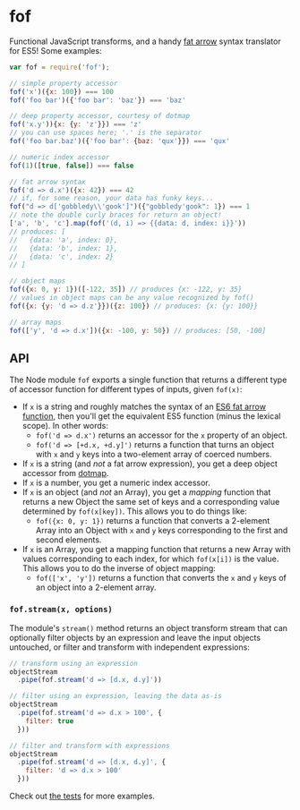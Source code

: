 # fof
Functional JavaScript transforms, and a handy [fat arrow] syntax translator for ES5! Some examples:

```js
var fof = require('fof');

// simple property accessor
fof('x')({x: 100}) === 100
fof('foo bar')({'foo bar': 'baz'}) === 'baz'

// deep property accessor, courtesy of dotmap
fof('x.y')){x: {y: 'z'}}) === 'z'
// you can use spaces here; '.' is the separator
fof('foo bar.baz')({'foo bar': {baz: 'qux'}}) === 'qux'

// numeric index accessor
fof(1)([true, false]) === false

// fat arrow syntax
fof('d => d.x')({x: 42}) === 42
// if, for some reason, your data has funky keys...
fof("d => d['gobbledy\\'gook']")({"gobbledy'gook": 1}) === 1
// note the double curly braces for return an object!
['a', 'b', 'c'].map(fof('(d, i) => {{data: d, index: i}}'))
// produces: [
//   {data: 'a', index: 0}, 
//   {data: 'b', index: 1}, 
//   {data: 'c', index: 2}
// ]

// object maps
fof({x: 0, y: 1})([-122, 35]) // produces {x: -122, y: 35}
// values in object maps can be any value recognized by fof()
fof({x: {y: 'd => d.z'}})({z: 100}) // produces: {x: {y: 100}}

// array maps
fof(['y', 'd => d.x'])({x: -100, y: 50}) // produces: [50, -100]
```

## API
The Node module `fof` exports a single function that returns a different type
of accessor function for different types of inputs, given `fof(x)`:

* If `x` is a string and roughly matches the syntax of an [ES6 fat arrow
  function][fat arrow], then you'll get the equivalent ES5 function (minus the
  lexical scope). In other words:
  * `fof('d => d.x')` returns an accessor for the `x` property of an object.
  * `fof('d => [+d.x, +d.y]')` returns a function that turns an object with `x`
    and `y` keys into a two-element array of coerced numbers.
* If `x` is a string (and _not_ a fat arrow expression), you get a deep object
  accessor from [dotmap].
* If `x` is a number, you get a numeric index accessor.
* If `x` is an object (and _not_ an Array), you get a _mapping_ function that
  returns a new Object the same set of keys and a corresponding value
  determined by `fof(x[key])`. This allows you to do things like:
  * `fof({x: 0, y: 1})` returns a function that converts a 2-element Array into
    an Object with `x` and `y` keys corresponding to the first and second
    elements.
* If `x` is an Array, you get a mapping function that returns a new Array with
  values corresponding to each index, for which `fof(x[i])` is the value. This
  allows you to do the inverse of object mapping:
  * `fof(['x', 'y'])` returns a function that converts the `x` and `y` keys of
    an object into a 2-element array.

### `fof.stream(x, options)`
The module's `stream()` method returns an object transform stream that can
optionally filter objects by an expression and leave the input objects
untouched, or filter and transform with independent expressions:

```js
// transform using an expression
objectStream
  .pipe(fof.stream('d => [d.x, d.y]'))

// filter using an expression, leaving the data as-is
objectStream
  .pipe(fof.stream('d => d.x > 100', {
    filter: true
  }))

// filter and transform with expressions
objectStream
  .pipe(fof.stream('d => [d.x, d.y]', {
    filter: 'd => d.x > 100'
  }))
```

Check out [the tests](test/spec.js) for more examples.

[dotmap]: https://github.com/jden/dotmap
[fat arrow]: https://codeplanet.io/es6-fat-arrow-functions/
